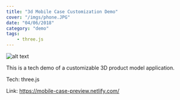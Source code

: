 ```yaml
---
title: "3d Mobile Case Customization Demo"
cover: "/imgs/phone.JPG"
date: "04/06/2018"
category: "demo"
tags:
    - three.js
---
```

![alt text](/imgs/phone.JPG "phone")

This is a tech demo of a customizable 3D product model application.

Tech: three.js

Link: https://mobile-case-preview.netlify.com/